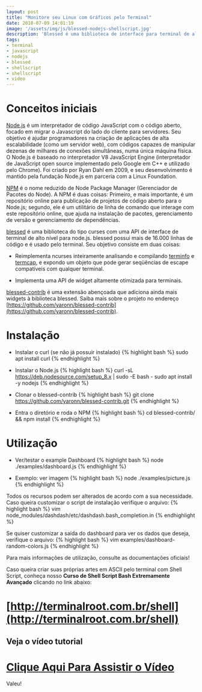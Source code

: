 ```yaml
---
layout: post
title: "Monitore seu Linux com Gráficos pelo Terminal"
date: 2018-07-09 14:01:19
image: '/assets/img/js/blessed-nodejs-shellscript.jpg'
description: 'Blessed é uma biblioteca de interface para terminal de alto nível construída em node.js que nos permite criar aplicativos de terminal impressionantes facilmente.'
tags:
- terminal
- javascript
- nodejs
- blessed
- shellscript
- shellscript
- video
---
```


# Conceitos iniciais

[Node.js](https://nodejs.org) é um interpretador de código JavaScript com o código aberto, focado em migrar o Javascript do lado do cliente para servidores. Seu objetivo é ajudar programadores na criação de aplicações de alta escalabilidade (como um servidor web), com códigos capazes de manipular dezenas de milhares de conexões simultâneas, numa única máquina física. O Node.js é baseado no interpretador V8 JavaScript Engine (interpretador de JavaScript open source implementado pelo Google em C++ e utilizado pelo Chrome). Foi criado por Ryan Dahl em 2009, e seu desenvolvimento é mantido pela fundação Node.js em parceria com a Linux Foundation.

[NPM](https://npmjs.com) é o nome reduzido de Node Package Manager (Gerenciador de Pacotes do Node). A NPM é duas coisas: Primeiro, e mais importante, é um repositório online para publicação de projetos de código aberto para o Node.js; segundo, ele é um utilitário de linha de comando que interage com este repositório online, que ajuda na instalação de pacotes, gerenciamento de versão e gerenciamento de dependências.

[blessed](https://github.com/chjj/blessed) é uma biblioteca do tipo curses com uma API de interface de terminal de alto nível para node.js. blessed possui mais de 16.000 linhas de código e é usado pelo terminal. Seu objetivo consiste em duas coisas:


+ Reimplementa ncurses inteiramente analisando e compilando [terminfo](http://terminalroot.com.br/shell) e [termcap](http://terminalroot.com.br/shell), e expondo um objeto que pode gerar seqüências de escape compatíveis com qualquer terminal.

+ Implementa uma API de widget altamente otimizada para terminais.


[blessed-contrib](https://github.com/yaronn/blessed-contrib) é uma extensão abençoada que adiciona ainda mais widgets à biblioteca blessed. Saiba mais sobre o projeto no endereço [https://github.com/yaronn/blessed-contrib](https://github.com/yaronn/blessed-contrib).

# Instalação
 
 
+ Instalar o curl (se não já possuir instalado)
{% highlight bash %}
sudo apt install curl
{% endhighlight %}
 
+ Instalar o Node.js
{% highlight bash %}
curl -sL https://deb.nodesource.com/setup_8.x | sudo -E bash -
sudo apt install -y nodejs
{% endhighlight %}

+ Clonar o blessed-contrib
{% highlight bash %}
git clone https://github.com/yaronn/blessed-contrib.git
{% endhighlight %}

+ Entra o diretório e roda o NPM
{% highlight bash %}
cd blessed-contrib/ && npm install
{% endhighlight %}

# Utilização

+ Ver/testar o example Dashboard
{% highlight bash %}
node ./examples/dashboard.js
{% endhighlight %}

+ Exemplo: ver imagem
{% highlight bash %}
node ./examples/picture.js
{% endhighlight %}

Todos os recursos podem ser alterados de acordo com a sua necessidade. Caso queira customizar o script de instalação verifique o arquivo:
{% highlight bash %}
vim node_modules/dashdash/etc/dashdash.bash_completion.in
{% endhighlight %}

Se quiser customizar a saída do dashboard para ver os dados que deseja, verifique o arquivo:
{% highlight bash %}
vim examples/dashboard-random-colors.js
{% endhighlight %}

Para mais informações de utilização, consulte as documentações oficiais!

Caso queira criar suas próprias artes em ASCII pelo terminal com Shell Script, conheça nosso __Curso de Shell Script Bash Extremamente Avançado__ clicando no link abaixo:
# [http://terminalroot.com.br/shell](http://terminalroot.com.br/shell)

## Veja o vídeo tutorial
# [Clique Aqui Para Assistir o Vídeo](https://youtu.be/-6O7_UQ765g)

Valeu!


<script async src="https://pagead2.googlesyndication.com/pagead/js/adsbygoogle.js"></script>

<!-- Informat -->
<ins class="adsbygoogle"
 style="display:block"
 data-ad-client="ca-pub-2838251107855362"
 data-ad-slot="2327980059"
 data-ad-format="auto"
 data-full-width-responsive="true"></ins>

<script>
(adsbygoogle = window.adsbygoogle || []).push({});
</script>



